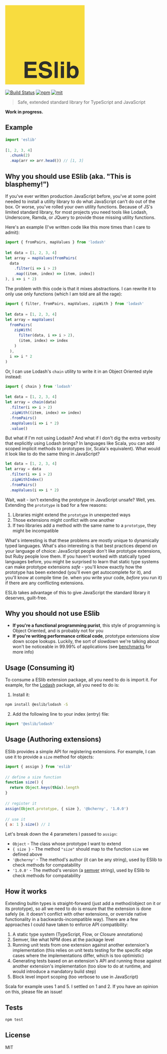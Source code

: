 <img src="logo.png" alt="ESlib" width="254px" />

[![Build Status][build]](https://circleci.com/gh/bcherny/eslib) [![npm]](https://www.npmjs.com/package/eslib) [![mit]](https://opensource.org/licenses/MIT)

[build]: https://img.shields.io/circleci/project/bcherny/eslib.svg?branch=master&style=flat-square
[npm]: https://img.shields.io/npm/v/eslib.svg?style=flat-square
[mit]: https://img.shields.io/npm/l/eslib.svg?style=flat-square

> Safe, extended standard library for TypeScript and JavaScript

**Work in progress.**

## Example

```ts
import 'eslib'

[1, 2, 3, 4]
  .chunk(2)
  .map(arr => arr.head()) // [1, 3]
```

## Why you should use ESlib (aka. "This is blasphemy!")

If you've ever written production JavaScript before, you've at some point needed to install a utility library to do what JavaScript can't do out of the box. Or worse, you've rolled your own utility functions. Because of JS's limited standard library, for most projects you need tools like Lodash, Underscore, Ramda, or JQuery to provide those missing utility functions.

Here's an example (I've written code like this more times than I care to admit):

```js
import { fromPairs, mapValues } from 'lodash'

let data = [1, 2, 3, 4]
let array = mapValues(fromPairs(
  data
    .filter(i => i > 2)
    .map((item, index) => [item, index])
), i => i * 2)
```

The problem with this code is that it mixes abstractions. I can rewrite it to only use only functions (which I am told are all the rage):

```js
import { filter, fromPairs, mapValues, zipWith } from 'lodash'

let data = [1, 2, 3, 4]
let array = mapValues(
  fromPairs(
    zipWith(
      filter(data, i => i > 2),
      (item, index) => index
    )
  ),
  i => i * 2
)
```

Or, I can use Lodash's `chain` utility to write it in an Object Oriented style instead:

```js
import { chain } from 'lodash'

let data = [1, 2, 3, 4]
let array = chain(data)
  .filter(i => i > 2)
  .zipWith((item, index) => index)
  .fromPairs()
  .mapValues(i => i * 2)
  .value()
```

But what if I'm not using Lodash? And what if I don't dig the extra verbosity that explicitly using Lodash brings? In languages like Scala, you can add scoped implicit methods to prototypes (or, Scala's equivalent). What would it look like to do the same thing in JavaScript?

```js
let data = [1, 2, 3, 4]
let array = data
  .filter(i => i > 2)
  .zipWithIndex()
  .fromPairs()
  .mapValues(i => i * 2)
```

Wait, wait - isn't extending the prototype in JavaScript unsafe? Well, yes. Extending the `prototype` is bad for a few reasons:

1. Libraries might extend the `prototype` in unexpected ways
2. Those extensions might conflict with one another
3. If two libraries add a method with the same name to a `prototype`, they might be incompatible

What's interesting is that these problems are mostly unique to dynamically typed languages. What's also interesting is that best practices depend on your language of choice: JavaScript people don't like prototype extensions, but Ruby people love them. If you haven't worked with statically typed languages before, you might be surprised to learn that static type systems can make prototype extensions *safe* - you'll know exactly how the prototype has been extended (you'll even get autocomplete for it), and you'll know at compile time (ie. when you write your code, *before* you run it) if there are any conflicting extensions.

ESLib takes advantage of this to give JavaScript the standard library it deserves, guilt-free.

## Why you should not use ESlib

- **If you're a functional programming purist**, this style of programming is Object Oriented, and is probably not for you
- **If you're writing performance critical code**, prototype extensions slow down scope lookups. Luckily, the sort of slowdown we're talking about won't be noticeable in 99.99% of applications (see [benchmarks](TODO) for more info)

## Usage (Consuming it)

To consume a ESlib extension package, all you need to do is import it. For example, for the [Lodash](https://github.com/eslib/lodash) package, all you need to do is:

1. Install it:

  ```sh
  npm install @eslib/lodash -S
  ```

2. Add the following line to your index (entry) file:

  ```js
  import '@eslib/lodash'
  ```

## Usage (Authoring extensions)

ESlib provides a simple API for registering extensions. For example, I can use it to provide a `size` method for objects:

```js
import { assign } from 'eslib'

// define a size function
function size() {
  return Object.keys(this).length
}

// register it
assign(Object.prototype, { size }, '@bcherny', '1.0.0')

// use it
{ a: 1 }.size() // 1
```

Let's break down the 4 parameters I passed to `assign`:

- `Object` - The class whose prototype I want to extend
- `{ size }` - The method `"size"` should map to the function `size` we defined above
- `'@bcherny'` - The method's author (it can be any string), used by ESlib to check methods for compatability
- `'1.0.0'` - The method's version (a [semver](http://semver.org/) string), used by ESlib to check methods for compatability

## How it works

Extending bultin types is straight-forward (just add a method/object on it or its prototype), so all we need to do is ensure that the extension is done safely (ie. it doesn't conflict with other extensions, or override native functionality in a backwards-incompatible way). There are a few approaches I could have taken to enforce API compatibility:

1. A static type system (TypeScript, Flow, or Closure annotations)
2. Semver, like what NPM does at the package level
3. Running unit tests from one extension against another extension's implementation (this relies on unit tests testing for the specific edge cases where the implementations differ, which is too optimistic)
4. Generating tests based on an extension's API and running those against another extension's implementation (too slow to do at runtime, and would introduce a mandatory build step)
5. Block level import scoping (too verbose to use in JavaScript)

Scala for example uses 1 and 5. I settled on 1 and 2. If you have an opinion on this, please file an issue!

## Tests

```sh
npm test
```

## License

MIT